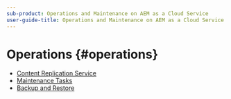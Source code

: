 ```yaml
---
sub-product: Operations and Maintenance on AEM as a Cloud Service
user-guide-title: Operations and Maintenance on AEM as a Cloud Service
---
```


# Operations {#operations}

+ [Content Replication Service](replication.md)
+ [Maintenance Tasks](maintenance.md)
+ [Backup and Restore](backup.md)

